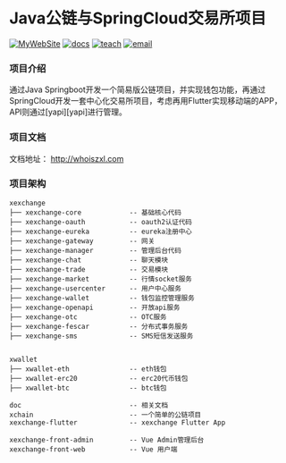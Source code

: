 # Java公链与SpringCloud交易所项目
[![MyWebSite](https://img.shields.io/badge/我的站点-whoiszxl-blue.svg)](https://whoiszxl.github.io)
[![docs](https://img.shields.io/badge/docs-reference-green.svg)](https://whoiszxl.github.io)
[![teach](https://img.shields.io/badge/教程-BohemianRhapsody-orange.svg)](https://github.com/whoiszxl/BohemianRhapsody)
[![email](https://img.shields.io/badge/email-whoiszxl@gmail.com-red.svg)](https://whoiszxl.github.io)


### 项目介绍
通过Java Springboot开发一个简易版公链项目，并实现钱包功能，再通过SpringCloud开发一套中心化交易所项目，考虑再用Flutter实现移动端的APP，API则通过[yapi][yapi]进行管理。

### 项目文档
文档地址： http://whoiszxl.com

### 项目架构
```
xexchange
├── xexchange-core            -- 基础核心代码
├── xexchange-oauth           -- oauth2认证代码
├── xexchange-eureka          -- eureka注册中心
├── xexchange-gateway         -- 网关
├── xexchange-manager         -- 管理后台代码
├── xexchange-chat            -- 聊天模块
├── xexchange-trade           -- 交易模块
├── xexchange-market          -- 行情socket服务
├── xexchange-usercenter      -- 用户中心服务
├── xexchange-wallet          -- 钱包监控管理服务
├── xexchange-openapi         -- 开放api服务
├── xexchange-otc             -- OTC服务
├── xexchange-fescar          -- 分布式事务服务
├── xexchange-sms             -- SMS短信发送服务


xwallet
├── xwallet-eth               -- eth钱包
├── xwallet-erc20             -- erc20代币钱包
├── xwallet-btc               -- btc钱包

doc                           -- 相关文档
xchain                        -- 一个简单的公链项目
xexchange-flutter             -- xexchange Flutter App

xexchange-front-admin         -- Vue Admin管理后台
xexchange-front-web           -- Vue 用户端
```
